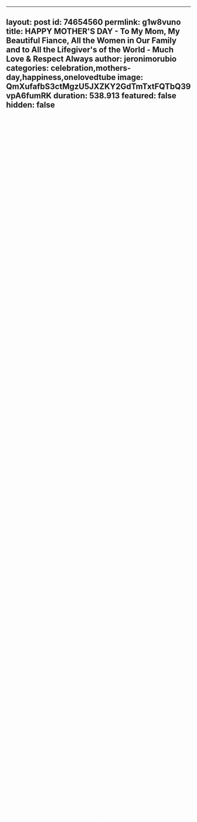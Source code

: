 
---
layout: post
id: 74654560
permlink: g1w8vuno
title:  HAPPY MOTHER'S DAY - To My Mom, My Beautiful Fiance, All the Women in Our Family and to All the Lifegiver's of the World - Much Love & Respect Always
author: jeronimorubio
categories: celebration,mothers-day,happiness,onelovedtube
image: QmXufafbS3ctMgzU5JXZKY2GdTmTxtFQTbQ39vpA6fumRK
duration: 538.913
featured: false
hidden: false
---
    
<video poster="https://snap1.d.tube/ipfs/QmXufafbS3ctMgzU5JXZKY2GdTmTxtFQTbQ39vpA6fumRK" autoplay="" id="player_html5_api" class="vjs-tech" style="width: 100%; height: 100%;" tabindex="-1" src="https://video.dtube.top/ipfs/QmRN3jeyVoaxFpEEAVPY78UbT7nM1awjpWwno3NHNavGUg"></video>

<center>
![HAPPY MOTHER'S DAY - To My Mom, My Beautiful Fiance, All the Women in Our Family and to All the Lifegiver's of the World - Much Respect & Love.jpg](https://cdn.steemitimages.com/DQmPjGJ33hEAesU5UXbLFs9PNke3h4EanRy784x6o8mDgiY/HAPPY%20MOTHER'S%20DAY%20-%20To%20My%20Mom,%20My%20Beautiful%20Fiance,%20All%20the%20Women%20in%20Our%20Family%20and%20to%20All%20the%20Lifegiver's%20of%20the%20World%20-%20Much%20Respect%20&%20Love.jpg)
<h3>
![1523211325happy-mothers-day-png-transparent.png](https://cdn.steemitimages.com/DQmXpxX51MLt1Q2j9dZiz37dafLE2kuc7FLTpkcETSVWzM7/1523211325happy-mothers-day-png-transparent.png)
HAPPY MOTHER'S DAY - To My Mom, My Beautiful Fiance Vanja, All the Women in Our Family and to All the Lifegiver's of the World - Much Love & Respect Always!!!
---
![20190512_195944_HDR.jpg](https://cdn.steemitimages.com/DQmdKAFRxgbTYzr5d6eUaA4R88Zi8wFENGTxk7ahGHuVLmT/20190512_195944_HDR.jpg)
---
![Happy Mother's Day - My Mom, My Fiance Vanja, My Family, All the Lifegiver's of the World.png](https://cdn.steemitimages.com/DQmXrjeyjUYZ4xkD8AkpMfANURXyTgEGBNPkzVdJLvv1Ja6/Happy%20Mother's%20Day%20-%20My%20Mom,%20My%20Fiance%20Vanja,%20My%20Family,%20All%20the%20Lifegiver's%20of%20the%20World.png)
<center>
---
![OneLoveDtube_Logo_w_shadow-01.png](https://cdn.steemitimages.com/DQmQKpXmdjpoyL7L2oeWactmtX3o5W95KWPynu7vAj2whHy/OneLoveDtube_Logo_w_shadow-01.png)
@onelovedtube - Contact @d00k13 or @grayoo or @graylan
#OneLoveDTube Community Discord
https://discord.gg/CsqcfSx
---
Let's Take #STEEM to the MOON!
@dtube - Video Site - Youtube - No Censorship - https://d.tube/
@vimmtv - Live Streaming Platform - Twitch - No Censorship - https://www.vimm.tv/
@dsound - Podcast & Music Site - Soundcloud - No Censorship - https://dsound.audio/#!/feed
@steemhunt - Product Search & Review - No Censorship - https://steemhunt.com/
@dlike - Web Content Sharing - Pinterest - No Censorship - https://dlike.io/
@actifit - Fitness Tracker - https://actifit.io/
@steemmonsters - Digital Card Game - https://steemmonsters.com/
@appics / @steepshot - Instagram - No Censorship - https://appics.com/ - https://steepshot.io/
---
Download the Amazing @partiko #dapp for #steem Today! - Click the Link Below:
https://partiko.app/referral/jeronimorubio
https://steemit.com/@partiko
---
Get your #steem Account today by clicking on the link below and begin your #steem Journey today!!
https://account.steem.ninja?ref=jeronimorubio
Much love and Respect to All of You Always, Your Brother for Life and Beyond, @jeronimorubio - @dtube, and #STEEM to the MOON!!!
---
I am Always Thankful for what I have. I Always Say Thank You to all the Beautiful People in my life Like My Beautiful Fiance Vanja, Our Two Children Angeles and David and All of My Family in Mexico, Norway, Thailand (My Brother @stewsak), and here in the USA. They Are a True Blessing in My Life and I Love Them With All of My Heart.

I Always am Thank You to all of you Beautiful and Amazing #steemains, #dtubers, @steemmonsters, @dtube, @onelovedtube, @helpie, @dcooperation, @steem-ua, @oracle-d, @steem.ninja, @steemhunt, @steepshot, @partiko, @vladivostok, @dtubedaily, @drisers, @bdcommunity, @nathanmars7, @steemnurse, #dtubefamily777, #linkseven77, @prettynicevideo, and all of the DApps and Dev Teams on these Amazing #steem Powered Platforms on all my videos as well. I Love All of You.

May You always live in the Abundance of Beauty, Love and Be at Peace in Your Heart, My Amazing Family All Over the World and My #dtube and #steemit Family... Go Out and Spread that Joy, Happiness, Peace, and Love Always Every Day. @jeronimorubio
</center>
